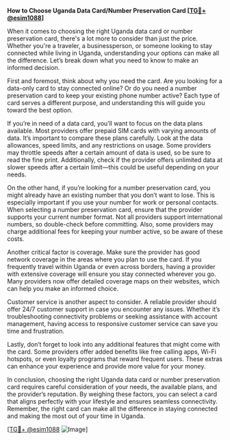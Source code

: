 **How to Choose Uganda Data Card/Number Preservation Card [[TG💪+ @esim1088](https://t.me/s/esim1088)]**

When it comes to choosing the right Uganda data card or number preservation card, there's a lot more to consider than just the price. Whether you're a traveler, a businessperson, or someone looking to stay connected while living in Uganda, understanding your options can make all the difference. Let’s break down what you need to know to make an informed decision.

First and foremost, think about why you need the card. Are you looking for a data-only card to stay connected online? Or do you need a number preservation card to keep your existing phone number active? Each type of card serves a different purpose, and understanding this will guide you toward the best option.

If you’re in need of a data card, you’ll want to focus on the data plans available. Most providers offer prepaid SIM cards with varying amounts of data. It’s important to compare these plans carefully. Look at the data allowances, speed limits, and any restrictions on usage. Some providers may throttle speeds after a certain amount of data is used, so be sure to read the fine print. Additionally, check if the provider offers unlimited data at slower speeds after a certain limit—this could be useful depending on your needs.

On the other hand, if you’re looking for a number preservation card, you might already have an existing number that you don’t want to lose. This is especially important if you use your number for work or personal contacts. When selecting a number preservation card, ensure that the provider supports your current number format. Not all providers support international numbers, so double-check before committing. Also, some providers may charge additional fees for keeping your number active, so be aware of these costs.

Another critical factor is coverage. Make sure the provider has good network coverage in the areas where you plan to use the card. If you frequently travel within Uganda or even across borders, having a provider with extensive coverage will ensure you stay connected wherever you go. Many providers now offer detailed coverage maps on their websites, which can help you make an informed choice.

Customer service is another aspect to consider. A reliable provider should offer 24/7 customer support in case you encounter any issues. Whether it’s troubleshooting connectivity problems or seeking assistance with account management, having access to responsive customer service can save you time and frustration.

Lastly, don’t forget to look into any additional features that might come with the card. Some providers offer added benefits like free calling apps, Wi-Fi hotspots, or even loyalty programs that reward frequent users. These extras can enhance your experience and provide more value for your money.

In conclusion, choosing the right Uganda data card or number preservation card requires careful consideration of your needs, the available plans, and the provider’s reputation. By weighing these factors, you can select a card that aligns perfectly with your lifestyle and ensures seamless connectivity. Remember, the right card can make all the difference in staying connected and making the most out of your time in Uganda.

[[TG💪+ @esim1088](https://t.me/s/esim1088) ![Image](https://i.postimg.cc/Y0z9fWf4/image.png)]